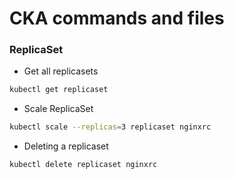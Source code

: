 # CKA commands and files



### ReplicaSet

- Get all replicasets
```sh
kubectl get replicaset
```

- Scale ReplicaSet
```sh
kubectl scale --replicas=3 replicaset nginxrc
```

- Deleting a replicaset
```sh
kubectl delete replicaset nginxrc
```